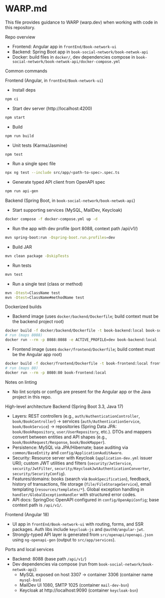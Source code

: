 # WARP.md

This file provides guidance to WARP (warp.dev) when working with code in this repository.

Repo overview
- Frontend: Angular app in `frontEnd/Book-network-ui`
- Backend: Spring Boot app in `book-social-network/book-netwok-api`
- Docker: build files in `docker/`, dev dependencies compose in `book-social-network/book-netwok-api/docker-compose.yml`

Common commands

Frontend (Angular, in `frontEnd/Book-network-ui`)
- Install deps
```bash path=null start=null
npm ci
```
- Start dev server (http://localhost:4200)
```bash path=null start=null
npm start
```
- Build
```bash path=null start=null
npm run build
```
- Unit tests (Karma/Jasmine)
```bash path=null start=null
npm test
```
- Run a single spec file
```bash path=null start=null
npx ng test --include src/app/<path-to-spec>.spec.ts
```
- Generate typed API client from OpenAPI spec
```bash path=null start=null
npm run api-gen
```

Backend (Spring Boot, in `book-social-network/book-netwok-api`)
- Start supporting services (MySQL, MailDev, Keycloak)
```bash path=null start=null
docker compose -f docker-compose.yml up -d
```
- Run the app with dev profile (port 8088, context path /api/v1/)
```bash path=null start=null
mvn spring-boot:run -Dspring-boot.run.profiles=dev
```
- Build JAR
```bash path=null start=null
mvn clean package -DskipTests
```
- Run tests
```bash path=null start=null
mvn test
```
- Run a single test (class or method)
```bash path=null start=null
mvn -Dtest=ClassName test
mvn -Dtest=ClassName#methodName test
```

Dockerized builds
- Backend image (uses `docker/backend/Dockerfile`; build context must be the backend project root)
```bash path=null start=null
docker build -f docker/backend/Dockerfile -t book-backend:local book-social-network/book-netwok-api
# run (maps 8088)
docker run --rm -p 8088:8088 -e ACTIVE_PROFILE=dev book-backend:local
```
- Frontend image (uses `docker/frontend/Dockerfile`; build context must be the Angular app root)
```bash path=null start=null
docker build -f docker/frontend/Dockerfile -t book-frontend:local frontEnd/Book-network-ui
# run (maps 80)
docker run --rm -p 8080:80 book-frontend:local
```

Notes on linting
- No lint scripts or configs are present for the Angular app or the Java project in this repo.

High-level architecture
Backend (Spring Boot 3.3, Java 17)
- Layers: REST controllers (e.g., `auth/AuthenticationController`, `book/BookController`) → services (`auth/AuthenticationService`, `book/BookService`) → repositories (Spring Data JPA: `book/BookRepository`, `user/UserRepository`, etc.). DTOs and mappers convert between entities and API shapes (e.g., `book/BookRequest/Response`, `book/BookMapper`).
- Persistence: MySQL via JPA/Hibernate; base auditing via `common/BaseEntity` and `config/ApplicationAuditAware`.
- Security: Resource server with Keycloak (`application-dev.yml` issuer URI); custom JWT utilities and filters (`security/JwtService`, `security/JwtFilter`, `security/KeycloakJwtAuthenticationConverter`, `security/SecurityConfig`).
- Features/domains: books (search via `BookSpecification`), feedback, history of transactions, file storage (`file/FileStorageService`), email templating (`resources/templates/*`). Global exception handling in `handler/GlobalExceptionHandler` with structured error codes.
- API docs: SpringDoc OpenAPI configured in `config/OpenApiConfig`; base context path is `/api/v1/`.

Frontend (Angular 18)
- UI app in `frontEnd/Book-network-ui` with routing, forms, and SSR packages. Auth libs include `keycloak-js` and `@auth0/angular-jwt`.
- Strongly-typed API layer is generated from `src/openapi/openapi.json` using `ng-openapi-gen` (output to `src/app/services`).

Ports and local services
- Backend: 8088 (base path `/api/v1/`)
- Dev dependencies via compose (run from `book-social-network/book-netwok-api`):
  - MySQL exposed on host 3307 → container 3306 (container name `mysql-bsn`)
  - MailDev UI 1080, SMTP 1025 (container `mail-dev-bsn`)
  - Keycloak at http://localhost:9090 (container `keycloak-bsn`)
